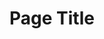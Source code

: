 ---
title: Page Title
type: detail
topper:
  topper_type: default
  heading:
    - text: Heading
  subheading: Subheading
detail_blocks:
  - _bookshop_name: design-system/detail/rich-text
    text: Text.
column_blocks:
_unlisted: true
---